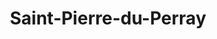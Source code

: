 ---
title: Saint-Pierre-du-Perray
url: /saint-pierre-du-perray/
latitude: 48.615
longitude: 2.507
---